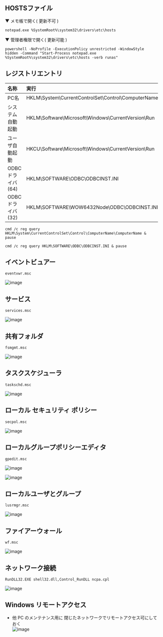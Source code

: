 ## HOSTSファイル
▼ メモ帳で開く( 更新不可 )
```
notepad.exe %SystemRoot%\system32\drivers\etc\hosts
```
▼ 管理者権限で開く( 更新可能 )
```
powershell -NoProfile -ExecutionPolicy unrestricted -WindowStyle hidden -Command "Start-Process notepad.exe %SystemRoot%\system32\drivers\etc\hosts -verb runas"
```
## レジストリエントリ

| 名称 | 実行
| :--- | :--- 
| PC名 | HKLM\System\CurrentControlSet\Control\ComputerName\ComputerName
| システム自動起動 | HKLM\Software\Microsoft\Windows\CurrentVersion\Run
| ユーザ自動起動 | HKCU\Software\Microsoft\Windows\CurrentVersion\Run
| ODBCドライバ(64) | HKLM\SOFTWARE\ODBC\ODBCINST.INI
| ODBCドライバ(32) | HKLM\SOFTWARE\WOW6432Node\ODBC\ODBCINST.INI

```
cmd /c reg query HKLM\System\CurrentControlSet\Control\ComputerName\ComputerName & pause
```
```
cmd /c reg query HKLM\SOFTWARE\ODBC\ODBCINST.INI & pause
```

## イベントビュアー
```
eventvwr.msc
```
![image](https://github.com/winofsql/subject/assets/1501327/2183ef5a-e0fa-47bf-a6e6-00c80d8c8b03)

## サービス
```
services.msc 
```
![image](https://github.com/winofsql/subject/assets/1501327/2036f20c-ae94-45e3-bc14-1595af123515)

## 共有フォルダ
```
fsmgmt.msc
```
![image](https://github.com/winofsql/subject/assets/1501327/d8b9b68b-3d94-4d97-be6f-521aa976e2d6)

## タスクスケジューラ
```
taskschd.msc
```
![image](https://github.com/winofsql/subject/assets/1501327/33c32988-9db1-4132-a271-ee6875cfe0e2)

## ローカル セキュリティ ポリシー
```
secpol.msc
```
![image](https://github.com/winofsql/subject/assets/1501327/1e22502e-980d-436c-93ca-f43ef161fb21)

## ローカルグループポリシーエディタ
```
gpedit.msc
```
![image](https://github.com/winofsql/subject/assets/1501327/f4ff60f1-e372-4923-9f3c-dce77a28590a)

![image](https://github.com/winofsql/subject/assets/1501327/1fbf936a-306c-44a6-a75f-a50a0f689d2b)

## ローカルユーザとグループ
```
lusrmgr.msc
```
![image](https://github.com/winofsql/subject/assets/1501327/06ec9787-d731-45fe-969e-61a67e166c9c)

## ファイアーウォール
```
wf.msc
```
![image](https://github.com/winofsql/subject/assets/1501327/bd767634-b157-4108-9190-1fdbd39c7e85)

## ネットワーク接続
```
RunDLL32.EXE shell32.dll,Control_RunDLL ncpa.cpl
```
![image](https://github.com/winofsql/subject/assets/1501327/7e9e2445-3969-417e-8c17-d978bdc6f36f)

## Windows リモートアクセス
  - 他 PC のメンテナンス用に 閉じたネットワークでリモートアクセス可にしておく\
  ![image](https://user-images.githubusercontent.com/1501327/163701572-1be97bcf-a8fd-4175-9f69-1d152ba2cc56.png)
